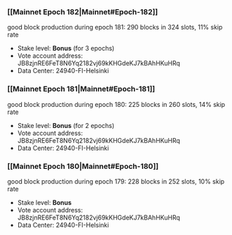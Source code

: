 ### [[Mainnet Epoch 182|Mainnet#Epoch-182]]
good block production during epoch 181: 290 blocks in 324 slots, 11% skip rate
* Stake level: **Bonus** (for 3 epochs)
* Vote account address: JB8zjnRE6FeT8N6Yq2182vj69kKHGdeKJ7kBAhHKuHRq
* Data Center: 24940-FI-Helsinki
### [[Mainnet Epoch 181|Mainnet#Epoch-181]]
good block production during epoch 180: 225 blocks in 260 slots, 14% skip rate
* Stake level: **Bonus** (for 2 epochs)
* Vote account address: JB8zjnRE6FeT8N6Yq2182vj69kKHGdeKJ7kBAhHKuHRq
* Data Center: 24940-FI-Helsinki
### [[Mainnet Epoch 180|Mainnet#Epoch-180]]
good block production during epoch 179: 228 blocks in 252 slots, 10% skip rate
* Stake level: **Bonus**
* Vote account address: JB8zjnRE6FeT8N6Yq2182vj69kKHGdeKJ7kBAhHKuHRq
* Data Center: 24940-FI-Helsinki